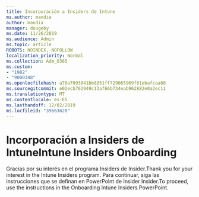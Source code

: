 ```yaml
---
title: Incorporación a Insiders de Intune
ms.author: mandia
author: mandia
manager: dougeby
ms.date: 11/26/2019
ms.audience: Admin
ms.topic: article
ROBOTS: NOINDEX, NOFOLLOW
localization_priority: Normal
ms.collection: Adm_O365
ms.custom:
- "1982"
- "9000348"
ms.openlocfilehash: a70a7093041bb8851ff729065969f81ebafcaa88
ms.sourcegitcommit: e02ecb762949c13af66b734eab962882e0a2ec11
ms.translationtype: MT
ms.contentlocale: es-ES
ms.lasthandoff: 12/02/2019
ms.locfileid: "39663628"
---
```

# <a name="intune-insiders-onboarding"></a><span data-ttu-id="99eef-102">Incorporación a Insiders de Intune</span><span class="sxs-lookup"><span data-stu-id="99eef-102">Intune Insiders Onboarding</span></span>

<span data-ttu-id="99eef-103">Gracias por su interés en el programa Insiders de Insider.</span><span class="sxs-lookup"><span data-stu-id="99eef-103">Thank you for your interest in the Intune Insiders program.</span></span> <span data-ttu-id="99eef-104">Para continuar, siga las instrucciones que se definan en PowerPoint de Insider Insider.</span><span class="sxs-lookup"><span data-stu-id="99eef-104">To proceed, use the instructions in the Onboarding Intune Insiders PowerPoint.</span></span>
